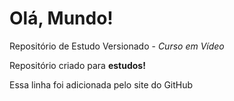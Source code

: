 # Olá, Mundo!
 Repositório de Estudo Versionado - *Curso em Vídeo*

Repositório criado para **estudos!**

Essa linha foi adicionada pelo site do GitHub
